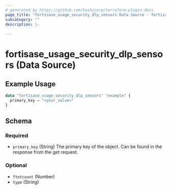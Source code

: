 ```yaml
---
# generated by https://github.com/hashicorp/terraform-plugin-docs
page_title: "fortisase_usage_security_dlp_sensors Data Source - fortisase"
subcategory: ""
description: |-
  
---
```


# fortisase_usage_security_dlp_sensors (Data Source)



## Example Usage

```terraform
data "fortisase_usage_security_dlp_sensors" "example" {
  primary_key = "<your_value>"
}
```

<!-- schema generated by tfplugindocs -->
## Schema

### Required

- `primary_key` (String) The primary key of the object. Can be found in the response from the get request.

### Optional

- `ftntcount` (Number)
- `type` (String)
